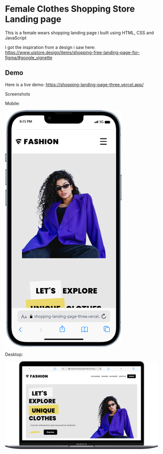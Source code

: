 # Female Clothes Shopping Store Landing page

This is a female wears shopping landing page i built using HTML, CSS and JavaScript

I got the inspiration from a design i saw here:
https://www.uistore.design/items/shopping-free-landing-page-for-figma/#google_vignette

## Demo

Here is a live demo:
https://shopping-landing-page-three.vercel.app/

Screenshots

Mobile:

![My Image](/img/demo/mobile.png)

Desktop:

![My Image](/img/demo/desktop.png)
